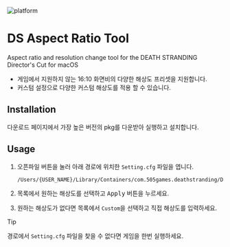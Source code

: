 
![platform](https://img.shields.io/badge/platform-macOS-blue)
# DS Aspect Ratio Tool
Aspect ratio and resolution change tool for the DEATH STRANDING Director's Cut for macOS
 - 게임에서 지원하지 않는 16:10 화면비의 다양한 해상도 프리셋을 지원합니다.
 - 커스텀 설정으로 다양한 커스텀 해상도를 적용 할 수 있습니다.

## Installation
다운로드 페이지에서 가장 높은 버전의 pkg를 다운받아 실행하고 설치합니다.

## Usage

 1. 오픈파일 버튼을 눌러 아래 경로에 위치한 `Setting.cfg` 파일을 엽니다.
    
    ```sh
    /Users/{USER_NAME}/Library/Containers/com.505games.deathstranding/Data/Setting.cfg
    ```    
 1. 목록에서 원하는 해상도를 선택하고 <kbd>Apply</kbd> 버튼을 누르세요.
 1. 원하는 해상도가 없다면 목록에서 `Custom`을 선택하고 직접 해상도를 입력하세요.

>[!TIP]
> 경로에서 `Setting.cfg` 파일을 찾을 수 없다면 게임을 한번 실행하세요.

## 

